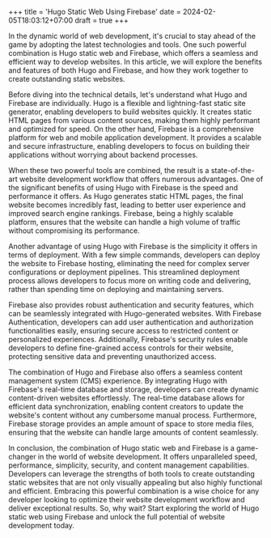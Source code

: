 +++
title = 'Hugo Static Web Using Firebase'
date = 2024-02-05T18:03:12+07:00
draft = true
+++

In the dynamic world of web development, it's crucial to stay ahead of
the game by adopting the latest technologies and tools. One such
powerful combination is Hugo static web and Firebase, which offers a
seamless and efficient way to develop websites. In this article, we will
 explore the benefits and features of both Hugo and Firebase, and how
they work together to create outstanding static websites.

Before diving into the technical details, let's understand what Hugo and
 Firebase are individually. Hugo is a flexible and lightning-fast static
 site generator, enabling developers to build websites quickly. It
creates static HTML pages from various content sources, making them
highly performant and optimized for speed. On the other hand, Firebase
is a comprehensive platform for web and mobile application development.
It provides a scalable and secure infrastructure, enabling developers to
 focus on building their applications without worrying about backend
processes.

When these two powerful tools are combined, the result is a
state-of-the-art website development workflow that offers numerous
advantages. One of the significant benefits of using Hugo with Firebase
is the speed and performance it offers. As Hugo generates static HTML
pages, the final website becomes incredibly fast, leading to better user
 experience and improved search engine rankings. Firebase, being a
highly scalable platform, ensures that the website can handle a high
volume of traffic without compromising its performance.

Another advantage of using Hugo with Firebase is the simplicity it
offers in terms of deployment. With a few simple commands, developers
can deploy the website to Firebase hosting, eliminating the need for
complex server configurations or deployment pipelines. This streamlined
deployment process allows developers to focus more on writing code and
delivering, rather than spending time on deploying and maintaining
servers.

Firebase also provides robust authentication and security features,
which can be seamlessly integrated with Hugo-generated websites. With
Firebase Authentication, developers can add user authentication and
authorization functionalities easily, ensuring secure access to
restricted content or personalized experiences. Additionally, Firebase's
 security rules enable developers to define fine-grained access controls
 for their website, protecting sensitive data and preventing
unauthorized access.

The combination of Hugo and Firebase also offers a seamless content
management system (CMS) experience. By integrating Hugo with Firebase's
real-time database and storage, developers can create dynamic
content-driven websites effortlessly. The real-time database allows for
efficient data synchronization, enabling content creators to update the
website's content without any cumbersome manual process. Furthermore,
Firebase storage provides an ample amount of space to store media files,
 ensuring that the website can handle large amounts of content
seamlessly.

In conclusion, the combination of Hugo static web and Firebase is a
game-changer in the world of website development. It offers unparalleled
 speed, performance, simplicity, security, and content management
capabilities. Developers can leverage the strengths of both tools to
create outstanding static websites that are not only visually appealing
but also highly functional and efficient. Embracing this powerful
combination is a wise choice for any developer looking to optimize their
 website development workflow and deliver exceptional results. So, why
wait? Start exploring the world of Hugo static web using Firebase and
unlock the full potential of website development today.
